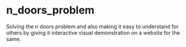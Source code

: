# n_doors_problem
Solving the n doors problem and also making it easy to understand for others by giving it interactive visual demonstration on a website for the same.
